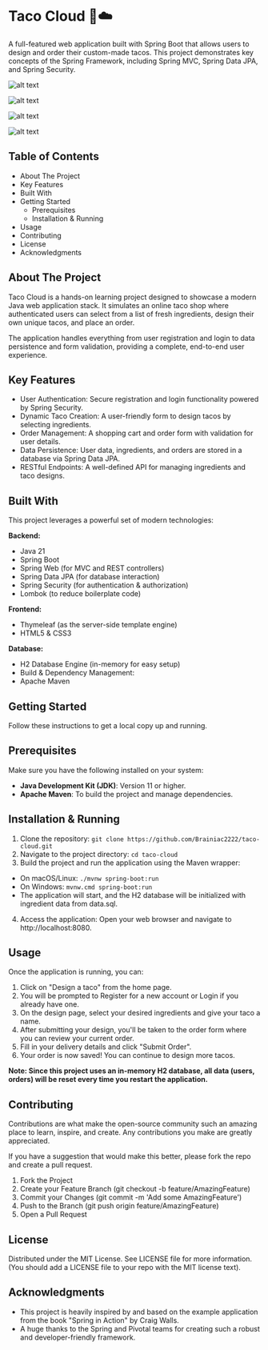 # Taco Cloud 🌮☁️
A full-featured web application built with Spring Boot that allows users to design and order their custom-made tacos. This project demonstrates key concepts of the Spring Framework, including Spring MVC, Spring Data JPA, and Spring Security.

![alt text](https://img.shields.io/badge/License-MIT-yellow.svg)

![alt text](https://img.shields.io/badge/Java-11+-orange.svg)

![alt text](https://img.shields.io/badge/Spring_Boot-2.5.4-brightgreen.svg)

![alt text](https://img.shields.io/badge/Built_with-Maven-blue.svg)

## Table of Contents
- About The Project
- Key Features
- Built With
- Getting Started
  - Prerequisites
  - Installation & Running
- Usage
- Contributing
- License
- Acknowledgments

## About The Project
Taco Cloud is a hands-on learning project designed to showcase a modern Java web application stack. It simulates an online taco shop where authenticated users can select from a list of fresh ingredients, design their own unique tacos, and place an order.

The application handles everything from user registration and login to data persistence and form validation, providing a complete, end-to-end user experience.

## Key Features
- User Authentication: Secure registration and login functionality powered by Spring Security.
- Dynamic Taco Creation: A user-friendly form to design tacos by selecting ingredients.
- Order Management: A shopping cart and order form with validation for user details.
- Data Persistence: User data, ingredients, and orders are stored in a database via Spring Data JPA.
- RESTful Endpoints: A well-defined API for managing ingredients and taco designs.

## Built With
This project leverages a powerful set of modern technologies:

**Backend:**
- Java 21
- Spring Boot
- Spring Web (for MVC and REST controllers)
- Spring Data JPA (for database interaction)
- Spring Security (for authentication & authorization)
- Lombok (to reduce boilerplate code)

**Frontend:**
- Thymeleaf (as the server-side template engine)
- HTML5 & CSS3

**Database:**
- H2 Database Engine (in-memory for easy setup)
- Build & Dependency Management:
- Apache Maven

## Getting Started
Follow these instructions to get a local copy up and running.

## Prerequisites
Make sure you have the following installed on your system:
- **Java Development Kit (JDK)**: Version 11 or higher.
- **Apache Maven**: To build the project and manage dependencies.

## Installation & Running
1. Clone the repository:
```git clone https://github.com/Brainiac2222/taco-cloud.git```
2. Navigate to the project directory:
```cd taco-cloud```
3. Build the project and run the application using the Maven wrapper:
  - On macOS/Linux:
```./mvnw spring-boot:run```
  - On Windows:
```mvnw.cmd spring-boot:run```
- The application will start, and the H2 database will be initialized with ingredient data from data.sql.
4. Access the application:
Open your web browser and navigate to http://localhost:8080.

## Usage
Once the application is running, you can:

1. Click on "Design a taco" from the home page.
2. You will be prompted to Register for a new account or Login if you already have one.
3. On the design page, select your desired ingredients and give your taco a name.
4. After submitting your design, you'll be taken to the order form where you can review your current order.
5. Fill in your delivery details and click "Submit Order".
6. Your order is now saved! You can continue to design more tacos.

**Note: Since this project uses an in-memory H2 database, all data (users, orders) will be reset every time you restart the application.**

## Contributing
Contributions are what make the open-source community such an amazing place to learn, inspire, and create. Any contributions you make are greatly appreciated.

If you have a suggestion that would make this better, please fork the repo and create a pull request.

1. Fork the Project
2. Create your Feature Branch (git checkout -b feature/AmazingFeature)
3. Commit your Changes (git commit -m 'Add some AmazingFeature')
4. Push to the Branch (git push origin feature/AmazingFeature)
5. Open a Pull Request

## License
Distributed under the MIT License. See LICENSE file for more information. (You should add a LICENSE file to your repo with the MIT license text).

## Acknowledgments
- This project is heavily inspired by and based on the example application from the book "Spring in Action" by Craig Walls.
- A huge thanks to the Spring and Pivotal teams for creating such a robust and developer-friendly framework.
